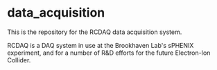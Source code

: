 # data_acquisition
This is the repository for the RCDAQ data acquisition system.

RCDAQ is a DAQ system in use at the Brookhaven Lab's sPHENIX experiment, and for a number of R&D efforts for the future Electron-Ion Collider. 
